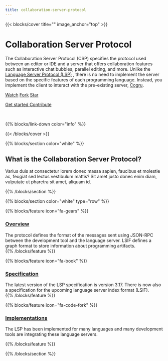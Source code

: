 ```yaml
---
title: collaboration-server-protocol
---
```


{{< blocks/cover title="" image_anchor="top" >}}

<h1>Collaboration Server Protocol</h1>

<p class="mt-5">
The Collaboration Server Protocol (CSP) specifies the protocol used between an
editor or IDE and a server that offers collaboration features such as
interactive chat bubbles, parallel editing, and more. Unlike the
<a href="https://microsoft.github.io/language-server-protocol/">Language Server Protocol (LSP)</a>
, there is no need to implement the server based on the specific features of
each programming language. Instead, you implement the client to interact with
the pre-existing server, <a href="https://github.com/Cogru/cogru">Cogru</a>.
</p>

<p class="mt-5">
<a class="github-button" href="https://github.com/Cogru/collaboration-server-protocol/subscription" data-color-scheme="no-preference: light; light: light; dark: dark;" data-icon="octicon-eye" data-size="large" data-show-count="true" aria-label="Watch Cogru/collaboration-server-protocol on GitHub">Watch</a>
<a class="github-button" href="https://github.com/Cogru/collaboration-server-protocol/fork" data-color-scheme="no-preference: light; light: light; dark: dark;" data-icon="octicon-repo-forked" data-size="large" data-show-count="true" aria-label="Fork Cogru/collaboration-server-protocol on GitHub">Fork</a>
<a class="github-button" href="https://github.com/Cogru/collaboration-server-protocol" data-color-scheme="no-preference: light; light: light; dark: dark;" data-icon="octicon-star" data-size="large" data-show-count="true" aria-label="Star Cogru/collaboration-server-protocol on GitHub">Star</a>

<a class="btn btn-lg  me-3" href="docs/get-started/">Get started <i class="fas fa-arrow-alt-circle-right ml-2"></i></a>
<a class="btn btn-lg" href="#">Contribute <i class="fas fa-pencil-alt ml-2"></i></a>
</p>

<br/>

{{% blocks/link-down color="info" %}}

{{< /blocks/cover >}}

<!-- Middle -->

{{% blocks/section color="white" %}}

<div class="w-10">
<h2>What is the Collaboration Server Protocol?</h2>

Varius duis at consectetur lorem donec massa sapien, faucibus et molestie ac, feugiat sed lectus vestibulum mattis? Sit amet justo donec enim diam, vulputate ut pharetra sit amet, aliquam id.
</div>

{{% /blocks/section %}}

<!-- Last -->

{{% blocks/section color="white" type="row" %}}

{{% blocks/feature icon="fa-gears" %}}
<h3 class="mb-3 "><a href="/overview">Overview</a></h2>
<div class="text-start">
The protocol defines the format of the messages sent using JSON-RPC between the development tool and the language server. LSIF defines a graph format to store information about programming artifacts.
 </div>
{{% /blocks/feature %}}

{{% blocks/feature icon="fa-book" %}}
<h3 class="mb-3"><a href="/docs">Specification</a></h2>
<div class="text-start">
The latest version of the LSP specification is version 3.17. There is now also a specification for the upcoming language server index format (LSIF).
 </div>
{{% /blocks/feature %}}

{{% blocks/feature icon="fa-code-fork" %}}
<h3 class="mb-3"><a href="/blog">Implementations</a></h2>
<div class="text-start">
The LSP has been implemented for many languages and many development tools are integrating these language servers.
 </div>

{{% /blocks/feature %}}

{{% /blocks/section %}}


<!-- Links -->

<script async defer src="https://buttons.github.io/buttons.js"></script>
